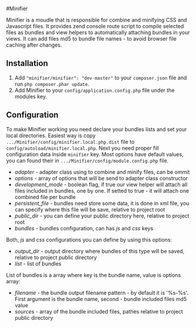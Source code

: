 #Minifier

Minifier is a moudle that is responsible for combine and minifying CSS and Javascript files.
It provides zend console route script to compile selected files as bundles and view helpers
to automatically attaching bundles in your views.
It can add files md5 to bundle file names - to avoid browser file caching after changes.

## Installation

 1. Add `"minifier/minifier": "dev-master"` to your `composer.json` file and run `php composer.phar update`.
 2. Add Minifier to your `config/application.config.php` file under the modules key.

## Configuration

To make Minifier working you need declare your bundles lists and set your local directories.
Easiest way is copy `.../Minifier/config/minifier.local.php.dist` file to
`config/autoload/minifier.local.php`. Next you need proper fill configuration data
inside `minifier` key. Most options have default values, you can found their in
`.../Minifier/config/module.config.php` file.

 - *adapter* - adapter class using to combine and minify files, can be ommit
 - *options* - array of options that will be send to adapter class constructor
 - *development_mode* - boolean flag, if true our view helper will attach all files included
                        in bundles, one by one. If setted to true - it will attach one combined
                        file per bundle
 - *persistent_file*  - bundles need store some data, it is done in xml file, you can specify
                        where this file will be save, relative to project root
 - *public_dir*       - you can define your public directory here, relative to project root
 - *bundles*          - bundles configuration, can has *js* and *css* keys


 Both, *js* and *css* configurations you can define by using this options:

 - *output_dir*     - output directory where bundles of this type will be saved, relative to
                        project public directory
 - *list*           - list of bundles

List of bundles is a array where key is the bundle name, value is options array:

 - *filename*       - the bundle output filename pattern - by default it is '%s-%s'. First argument
                       is the bundle name, second - bundle included files md5 value
 - *sources*        - array of the bundle included files, pathes relative to project public directory